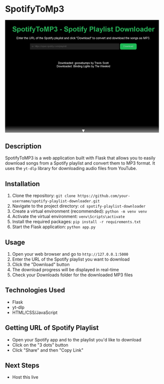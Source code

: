 # SpotifyToMp3

![SpotifyToMP3Screenshot](static/assets/SpotifyToMP3Message.jpg)

## Description
SpotifyToMP3 is a web application built with Flask that allows you to easily download songs from a Spotify playlist and convert them to MP3 format. It uses the `yt-dlp` library for downloading audio files from YouTube.

## Installation
1. Clone the repository:
```git clone https://github.com/your-username/spotify-playlist-downloader.git```
2. Navigate to the project directory:
```cd spotify-playlist-downloader```
3. Create a virtual environment (recommended):
```python -m venv venv```
4. Activate the virtual environment:
```venv\Scripts\activate```
5. Install the required packages:
```pip install -r requirements.txt```
6. Start the Flask application:
```python app.py```

## Usage
1. Open your web browser and go to `http://127.0.0.1:5000`
2. Enter the URL of the Spotify playlist you want to download
3. Click the "Download" button
4. The download progress will be displayed in real-time
5. Check your Downloads folder for the downloaded MP3 files

## Technologies Used
- Flask
- yt-dlp
- HTML/CSS/JavaScript

## Getting URL of Spotify Playlist
- Open your Spotify app and to the playlist you'd like to download
- Click on the "3 dots" button
- Click "Share" and then "Copy Link"

## Next Steps
- Host this live 
